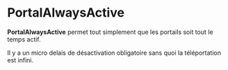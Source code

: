 # PortalAlwaysActive

**PortalAlwaysActive** permet tout simplement que les portails soit tout le temps actif.

Il y a un micro delais de désactivation obligatoire sans quoi la téléportation est infini.
